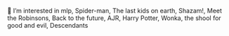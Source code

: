 
 👀 I’m interested in mlp, Spider-man, The last kids on earth, Shazam!, Meet the Robinsons, Back to the future, AJR, Harry Potter, Wonka, the shool for good and evil, Descendants
